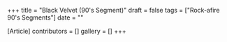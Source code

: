 +++
title = "Black Velvet (90's Segment)"
draft = false
tags = ["Rock-afire 90's Segments"]
date = ""

[Article]
contributors = []
gallery = []
+++